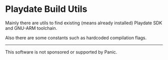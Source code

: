 # Playdate Build Utils

Mainly there are utils to find existing (means already installed) Playdate SDK and GNU-ARM toolchain.

Also there are some constants such as hardcoded compilation flags.





- - -

This software is not sponsored or supported by Panic.
